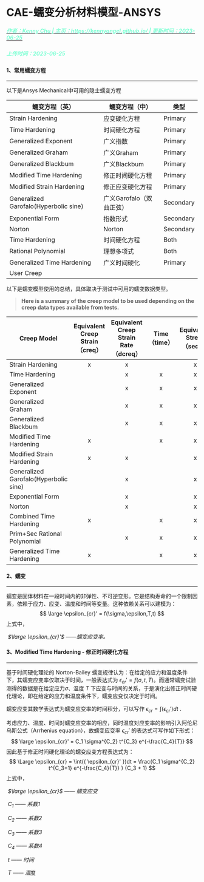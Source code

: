 # CAE-蠕变分析材料模型-ANSYS

<a href="https://kennyangel.github.io/">

<h5 style="color:Aquamarine; font-size:14px">作者：Kenny Chu | 主页：https://kennyangel.github.io/ | 更新时间：2023-06-25</h5>

</a>

<h5 style="color:Aquamarine; font-size:14px">上传时间：2023-06-25</h5>

#### 1、常用蠕变方程

------

以下是Ansys Mechanical中可用的隐士蠕变方程

| 蠕变方程（英）                        | 蠕变方程（中）           | 类型      |
| ------------------------------------- | ------------------------ | --------- |
| Strain Hardening                      | 应变硬化方程             | Primary   |
| Time Hardening                        | 时间硬化方程             | Primary   |
| Generalized Exponent                  | 广义指数                 | Primary   |
| Generalized Graham                    | 广义Graham               | Primary   |
| Generalized Blackbum                  | 广义Blackbum             | Primary   |
| Modified Time Hardening               | 修正时间硬化方程         | Primary   |
| Modified Strain Hardening             | 修正应变硬化方程         | Primary   |
| Generalized Garofalo(Hyperbolic sine) | 广义Garofalo（双曲正弦） | Secondary |
| Exponential Form                      | 指数形式                 | Secondary |
| Norton                                | Norton                   | Secondary |
| Time Hardening                        | 时间硬化方程             | Both      |
| Rational Polynomial                   | 理想多项式               | Both      |
| Generalized Time Hardening            | 广义时间硬化             | Primary   |
| User Creep                            |                          |           |

以下是蠕变模型使用的总结，具体取决于测试中可用的蠕变数据类型。

> **Here is a summary of the creep model to be used depending on the creep data types available from tests.**

[^Tip1]: 下表中表头括号中的字符串表示经典 Ansys 中对应的关键词

| Creep Model                           | **Equivalent Creep Strain**（creq） | **Equivalent Creep Strain Rate（dcreq）** | Time（time） | **Equivalent Stress（seqv）** | **Temperature（temp）** |
| ------------------------------------- | :---------------------------------: | :---------------------------------------: | :----------: | :---------------------------: | :---------------------: |
| Strain Hardening                      |                  x                  |                     x                     |              |               x               |            x            |
| Time Hardening                        |                                     |                     x                     |      x       |               x               |            x            |
| Generalized Exponent                  |                                     |                     x                     |      x       |               x               |            x            |
| Generalized Graham                    |                                     |                     x                     |      x       |               x               |            x            |
| Generalized Blackbum                  |                                     |                     x                     |      x       |               x               |                         |
| Modified Time Hardening               |                  x                  |                                           |      x       |               x               |            x            |
| Modified Strain Hardening             |                  x                  |                     x                     |              |               x               |            x            |
| Generalized Garofalo(Hyperbolic sine) |                                     |                     x                     |              |               x               |            x            |
| Exponential Form                      |                                     |                     x                     |              |               x               |            x            |
| Norton                                |                                     |                     x                     |              |               x               |            x            |
| Combined Time Hardening               |                  x                  |                                           |      x       |               x               |            x            |
| Prim+Sec Rational Polynomial          |                                     |                     x                     |      x       |               x               |                         |
| Generalized Time Hardening            |                  x                  |                                           |      x       |               x               |            x            |



#### 2、蠕变

------

蠕变是固体材料在一段时间内的非弹性、不可逆变形。它是结构寿命的一个限制因素，依赖于应力、应变、温度和时间等变量。这种依赖关系可以建模为：
$$
\large \epsilon_{cr}' = f(\sigma,\epsilon,T,t)
$$
上式中，

​		*$\large \epsilon_{cr}'$ ——蠕变应变率。*



#### 3、Modified Time Hardening - 修正时间硬化方程

------

基于时间硬化理论的 Norton-Bailey 蠕变规律认为：在给定的应力和温度条件下，其蠕变应变率仅取决于时间，一般表达式为 $\epsilon_{cr}' = f(\sigma,t,T)$。而通常蠕变试验测得的数据是在给定应力$\sigma$、温度 $T$ 下应变与时间的关系，于是演化出修正时间硬化理论，即在给定的应力和温度条件下，蠕变应变仅决定于时间。

蠕变应变其数学表达式为蠕变应变率的时间积分，可以写作 $\epsilon_{cr} = \int({ \epsilon_{cr}' })dt$ .

考虑应力、温度、时间对蠕变应变率的相应，同时温度对应变率的影响引入阿伦尼乌斯公式（Arrhenius equation），故蠕变应变率 $\epsilon_{cr}'$ 的表达式可写作如下形式：
$$
\large \epsilon_{cr}' = C_1  \sigma^{C_2}  t^{C_3}  e^{-\frac{C_4}{T}}
$$
因此基于修正时间硬化理论的蠕变应变方程表达式为：
$$
\Large \epsilon_{cr} = \int({ \epsilon_{cr}' })dt = \frac{C_1 \sigma^{C_2} t^{C_3+1} e^{-\frac{C_4}{T}} } {C_3 + 1}
$$
上式中，

​		*$\large \epsilon_{cr}$ —— 蠕变应变*

​		*$C_1$ —— 系数1*

​		*$C_2$ —— 系数2*

​		*$C_3$ —— 系数3*

​		*$C_4$ —— 系数4*

​		*$t$ —— 时间*

​		*$T$ —— 温*度











